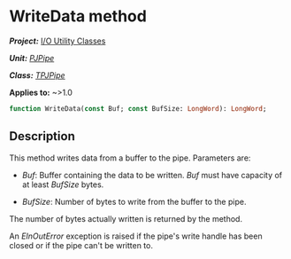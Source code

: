 # WriteData method

***Project:*** [I/O Utility Classes](../API.md)

***Unit:*** [_PJPipe_](./PJPipe.md)

***Class:*** [_TPJPipe_](./TPJPipe.md)

**Applies to:** ~>1.0

```pascal
function WriteData(const Buf; const BufSize: LongWord): LongWord;
```

## Description

This method writes data from a buffer to the pipe. Parameters are:

* _Buf_: Buffer containing the data to be written. _Buf_ must have capacity of at least _BufSize_ bytes.

* _BufSize_: Number of bytes to write from the buffer to the pipe.

The number of bytes actually written is returned by the method.

An _EInOutError_ exception is raised if the pipe's write handle has been closed or if the pipe can't be written to.
